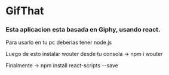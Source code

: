 # GifThat
<h3>Esta aplicacion esta basada en Giphy, usando react.</h3>
<p>Para usarlo en tu pc deberias tener node.js</p>
<p>Luego de esto instalar wouter desde tu consola -> npm i wouter</p>
<p>Finalmente -> npm install react-scripts --save</p>
